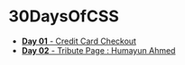# 30DaysOfCSS

* [**Day 01** - Credit Card Checkout](https://codepen.io/sayeem_abdullah/full/poRxeQv)
* [**Day 02** - Tribute Page : Humayun Ahmed ](https://codepen.io/sayeem_abdullah/full/VwPVwRa)




